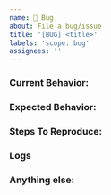 ```yaml
---
name: 🐞 Bug
about: File a bug/issue
title: '[BUG] <title>'
labels: 'scope: bug'
assignees: ''
---
```


<!--
Note: Please search to see if an issue already exists for the bug you encountered.
-->

### Current Behavior:
<!-- A concise description of what you're experiencing. -->

### Expected Behavior:
<!-- A concise description of what you expected to happen. -->

### Steps To Reproduce:
<!--
Example: steps to reproduce the behavior:
1. In this environment...
2. With this config...
3. Run '...'
4. See error...
-->
### Logs

### Anything else:
<!--
Links? References? Screenshots? Anything that will give us more context about the issue that you are encountering!
-->
